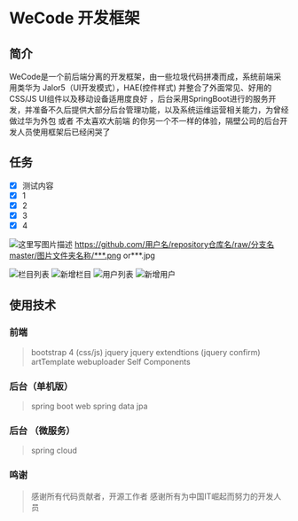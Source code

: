 # WeCode 开发框架

## 简介
WeCode是一个前后端分离的开发框架，由一些垃圾代码拼凑而成，系统前端采用类华为 Jalor5（UI开发模式），HAE(控件样式) 并整合了外面常见、好用的CSS/JS UI组件以及移动设备适用度良好 ，后台采用SpringBoot进行的服务开发，并准备不久后提供大部分后台管理功能，以及系统运维运营相关能力，为曾经做过华为外包 或者 不太喜欢大前端 的你另一个不一样的体验，隔壁公司的后台开发人员使用框架后已经闲哭了

## 任务
- [x] 测试内容
- [x] 1
- [x] 2
- [x] 3
- [x] 4

![这里写图片描述](http://...)
https://github.com/用户名/repository仓库名/raw/分支名master/图片文件夹名称/***.png or***.jpg

![栏目列表](https://github.com/is-m/wecode/blob/master/images/catelog_1.png)
![新增栏目](https://github.com/is-m/wecode/blob/master/images/catelog_2.png)
![用户列表](https://github.com/is-m/wecode/blob/master/images/user_1.png)
![新增用户](https://github.com/is-m/wecode/blob/master/images/user_2.png)


## 使用技术

### 前端
> bootstrap 4 (css/js)
> jquery 
> jquery extendtions (jquery confirm)
> artTemplate
> webuploader
> Self Components

### 后台（单机版）

> spring boot web
> spring data jpa 

### 后台 （微服务）
> spring cloud

### 

### 鸣谢
> 感谢所有代码贡献者，开源工作者
> 感谢所有为中国IT崛起而努力的开发人员
